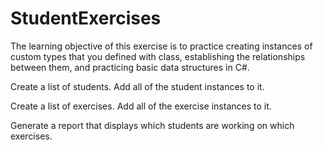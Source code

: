 # StudentExercises
The learning objective of this exercise is to practice creating instances of custom types that you defined with class, establishing the relationships between them, and practicing basic data structures in C#.

Create a list of students. Add all of the student instances to it.

Create a list of exercises. Add all of the exercise instances to it.

Generate a report that displays which students are working on which exercises.
